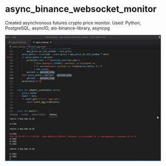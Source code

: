 # async_binance_websocket_monitor

Created asynchronous futures crypto price monitor.
Used: Python,  PostgreSQL, asyncIO, aio-binance-library, asyncpg

![alt text](https://github.com/likeprogrsv/async_binance_websocket_monitor/blob/main/example.gif)